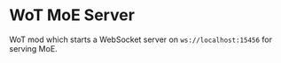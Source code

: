 # WoT MoE Server
WoT mod which starts a WebSocket server on `ws://localhost:15456` for serving MoE.
